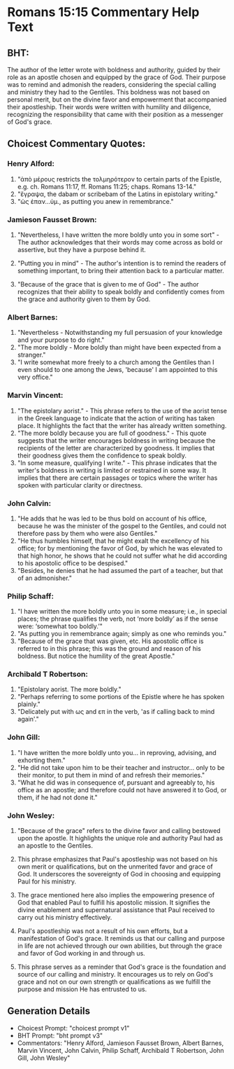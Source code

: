 # Romans 15:15 Commentary Help Text

## BHT:
The author of the letter wrote with boldness and authority, guided by their role as an apostle chosen and equipped by the grace of God. Their purpose was to remind and admonish the readers, considering the special calling and ministry they had to the Gentiles. This boldness was not based on personal merit, but on the divine favor and empowerment that accompanied their apostleship. Their words were written with humility and diligence, recognizing the responsibility that came with their position as a messenger of God's grace.

## Choicest Commentary Quotes:
### Henry Alford:
1. "ἀπὸ μέρους restricts the τολμηρότερον to certain parts of the Epistle, e.g. ch. Romans 11:17, ff. Romans 11:25; chaps. Romans 13-14."
2. "ἔγραψα, the dabam or scribebam of the Latins in epistolary writing."
3. "ὡς ἐπαν...ὑμ., as putting you anew in remembrance."

### Jamieson Fausset Brown:
1. "Nevertheless, I have written the more boldly unto you in some sort" - The author acknowledges that their words may come across as bold or assertive, but they have a purpose behind it. 

2. "Putting you in mind" - The author's intention is to remind the readers of something important, to bring their attention back to a particular matter. 

3. "Because of the grace that is given to me of God" - The author recognizes that their ability to speak boldly and confidently comes from the grace and authority given to them by God.

### Albert Barnes:
1. "Nevertheless - Notwithstanding my full persuasion of your knowledge and your purpose to do right."
2. "The more boldly - More boldly than might have been expected from a stranger."
3. "I write somewhat more freely to a church among the Gentiles than I even should to one among the Jews, 'because' I am appointed to this very office."

### Marvin Vincent:
1. "The epistolary aorist." - This phrase refers to the use of the aorist tense in the Greek language to indicate that the action of writing has taken place. It highlights the fact that the writer has already written something.
2. "The more boldly because you are full of goodness." - This quote suggests that the writer encourages boldness in writing because the recipients of the letter are characterized by goodness. It implies that their goodness gives them the confidence to speak boldly.
3. "In some measure, qualifying I write." - This phrase indicates that the writer's boldness in writing is limited or restrained in some way. It implies that there are certain passages or topics where the writer has spoken with particular clarity or directness.

### John Calvin:
1. "He adds that he was led to be thus bold on account of his office, because he was the minister of the gospel to the Gentiles, and could not therefore pass by them who were also Gentiles."
2. "He thus humbles himself, that he might exalt the excellency of his office; for by mentioning the favor of God, by which he was elevated to that high honor, he shows that he could not suffer what he did according to his apostolic office to be despised."
3. "Besides, he denies that he had assumed the part of a teacher, but that of an admonisher."

### Philip Schaff:
1. "I have written the more boldly unto you in some measure; i.e., in special places; the phrase qualifies the verb, not ‘more boldly’ as if the sense were: ‘somewhat too boldly.’"
2. "As putting you in remembrance again; simply as one who reminds you."
3. "Because of the grace that was given, etc. His apostolic office is referred to in this phrase; this was the ground and reason of his boldness. But notice the humility of the great Apostle."

### Archibald T Robertson:
1. "Epistolary aorist. The more boldly." 
2. "Perhaps referring to some portions of the Epistle where he has spoken plainly." 
3. "Delicately put with ως and επ in the verb, 'as if calling back to mind again'."

### John Gill:
1. "I have written the more boldly unto you... in reproving, advising, and exhorting them."
2. "He did not take upon him to be their teacher and instructor... only to be their monitor, to put them in mind of and refresh their memories."
3. "What he did was in consequence of, pursuant and agreeably to, his office as an apostle; and therefore could not have answered it to God, or them, if he had not done it."

### John Wesley:
1. "Because of the grace" refers to the divine favor and calling bestowed upon the apostle. It highlights the unique role and authority Paul had as an apostle to the Gentiles.

2. This phrase emphasizes that Paul's apostleship was not based on his own merit or qualifications, but on the unmerited favor and grace of God. It underscores the sovereignty of God in choosing and equipping Paul for his ministry.

3. The grace mentioned here also implies the empowering presence of God that enabled Paul to fulfill his apostolic mission. It signifies the divine enablement and supernatural assistance that Paul received to carry out his ministry effectively.

4. Paul's apostleship was not a result of his own efforts, but a manifestation of God's grace. It reminds us that our calling and purpose in life are not achieved through our own abilities, but through the grace and favor of God working in and through us.

5. This phrase serves as a reminder that God's grace is the foundation and source of our calling and ministry. It encourages us to rely on God's grace and not on our own strength or qualifications as we fulfill the purpose and mission He has entrusted to us.


## Generation Details
- Choicest Prompt: "choicest prompt v1"
- BHT Prompt: "bht prompt v3"
- Commentators: "Henry Alford, Jamieson Fausset Brown, Albert Barnes, Marvin Vincent, John Calvin, Philip Schaff, Archibald T Robertson, John Gill, John Wesley"
